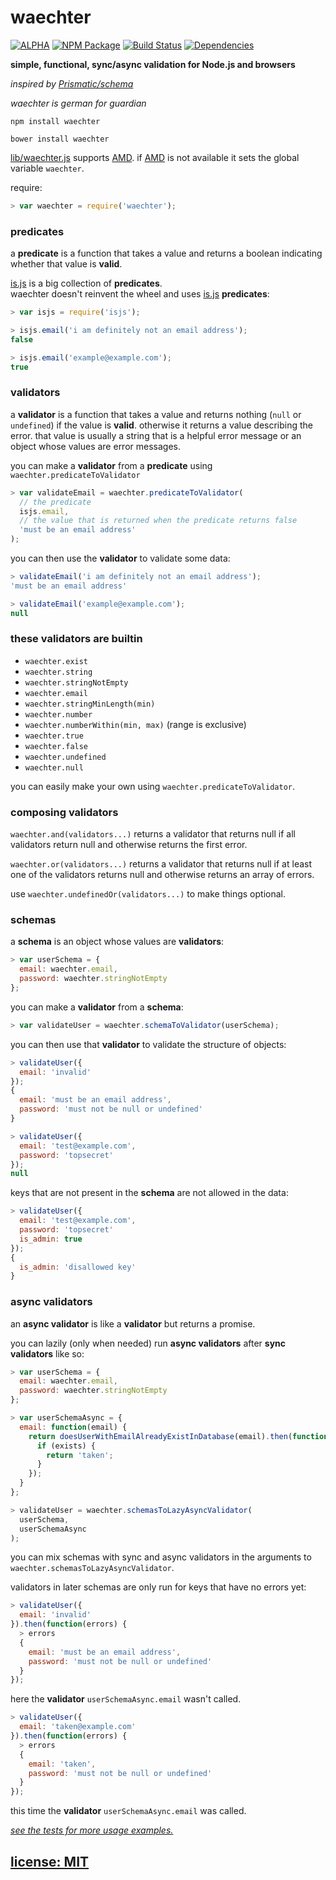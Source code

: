 # waechter

[![ALPHA](http://img.shields.io/badge/Stability-ALPHA-orange.svg?style=flat)]()
[![NPM Package](https://img.shields.io/npm/v/waechter.svg?style=flat)](https://www.npmjs.org/package/waechter)
[![Build Status](https://travis-ci.org/snd/waechter.svg?branch=master)](https://travis-ci.org/snd/waechter/branches)
[![Dependencies](https://david-dm.org/snd/waechter.svg)](https://david-dm.org/snd/waechter)

**simple, functional, sync/async validation for Node.js and browsers**

*inspired by [Prismatic/schema](https://github.com/Prismatic/schema)*

*waechter is german for guardian*

```
npm install waechter
```

```
bower install waechter
```

[lib/waechter.js](lib/waechter.js) supports [AMD](http://requirejs.org/docs/whyamd.html).
if [AMD](http://requirejs.org/docs/whyamd.html) is not available it sets the global variable `waechter`.

require:

```javascript
> var waechter = require('waechter');
```

<!--

waechter helps

whether data is **valid**.

helpful
useful error messages
providing some context and instructions.

user data.
-->

### predicates

a **predicate** is a function that takes a value and returns a boolean
indicating whether that value is **valid**.

[is.js](https://github.com/arasatasaygin/is.js)
is a big collection of **predicates**.  
waechter doesn't reinvent the wheel and uses [is.js](https://github.com/arasatasaygin/is.js) **predicates**:

```javascript
> var isjs = require('isjs');

> isjs.email('i am definitely not an email address');
false

> isjs.email('example@example.com');
true
```

### validators

a **validator** is a function that takes a value and
returns nothing (`null` or `undefined`) if the value is **valid**.
otherwise it returns a value describing the error.
that value is usually a string that is a helpful error message
or an object whose values are error messages.

you can make a **validator** from a **predicate** using `waechter.predicateToValidator`

```javascript
> var validateEmail = waechter.predicateToValidator(
  // the predicate
  isjs.email,
  // the value that is returned when the predicate returns false
  'must be an email address'
);
```

you can then use the **validator** to validate some data:

```javascript
> validateEmail('i am definitely not an email address');
'must be an email address'

> validateEmail('example@example.com');
null
```

### these validators are builtin

- `waechter.exist`
- `waechter.string`
- `waechter.stringNotEmpty`
- `waechter.email`
- `waechter.stringMinLength(min)`
- `waechter.number`
- `waechter.numberWithin(min, max)` (range is exclusive)
- `waechter.true`
- `waechter.false`
- `waechter.undefined`
- `waechter.null`

you can easily make your own using `waechter.predicateToValidator`.

### composing validators

`waechter.and(validators...)` returns a validator that returns
null if all validators return null and otherwise returns the first error.

`waechter.or(validators...)` returns a validator that returns
null if at least one of the validators returns null and otherwise returns
an array of errors.

use `waechter.undefinedOr(validators...)` to make things optional.

### schemas

a **schema** is an object whose values are **validators**:

```javascript
> var userSchema = {
  email: waechter.email,
  password: waechter.stringNotEmpty
};
```

you can make a **validator** from a **schema**:

```javascript
> var validateUser = waechter.schemaToValidator(userSchema);
```

you can then use that **validator** to validate the structure of objects:

```javascript
> validateUser({
  email: 'invalid'
});
{
  email: 'must be an email address',
  password: 'must not be null or undefined'
}
```

```javascript
> validateUser({
  email: 'test@example.com',
  password: 'topsecret'
});
null
```

keys that are not present in the **schema** are not allowed in the data:

```javascript
> validateUser({
  email: 'test@example.com',
  password: 'topsecret'
  is_admin: true
});
{
  is_admin: 'disallowed key'
}
```

### async validators

an **async validator** is like a **validator** but returns a promise.

you can lazily (only when needed) run **async validators** after **sync validators** like so:

```javascript
> var userSchema = {
  email: waechter.email,
  password: waechter.stringNotEmpty
};

> var userSchemaAsync = {
  email: function(email) {
    return doesUserWithEmailAlreadyExistInDatabase(email).then(function(exists) {
      if (exists) {
        return 'taken';
      }
    });
  }
};

> validateUser = waechter.schemasToLazyAsyncValidator(
  userSchema,
  userSchemaAsync
);
```

you can mix schemas with sync and async validators in the arguments to
`waechter.schemasToLazyAsyncValidator`.

validators in later schemas are only run for keys that have no errors yet:

``` javascript
> validateUser({
  email: 'invalid'
}).then(function(errors) {
  > errors
  {
    email: 'must be an email address',
    password: 'must not be null or undefined'
  }
});
```
here the **validator** `userSchemaAsync.email` wasn't called.

``` javascript
> validateUser({
  email: 'taken@example.com'
}).then(function(errors) {
  > errors
  {
    email: 'taken',
    password: 'must not be null or undefined'
  }
});
```
this time the **validator** `userSchemaAsync.email` was called.

*[see the tests for more usage examples.](test/waechter.coffee)*

## [license: MIT](LICENSE)
